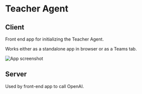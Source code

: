# Teacher Agent

## Client

Front end app for initializing the Teacher Agent.

Works either as a standalone app in browser or as a Teams tab.

![App screenshot](/screenshots/Screenshot%202025-03-07%20at%2010.28.34 AM.png)

## Server

Used by front-end app to call OpenAI.
